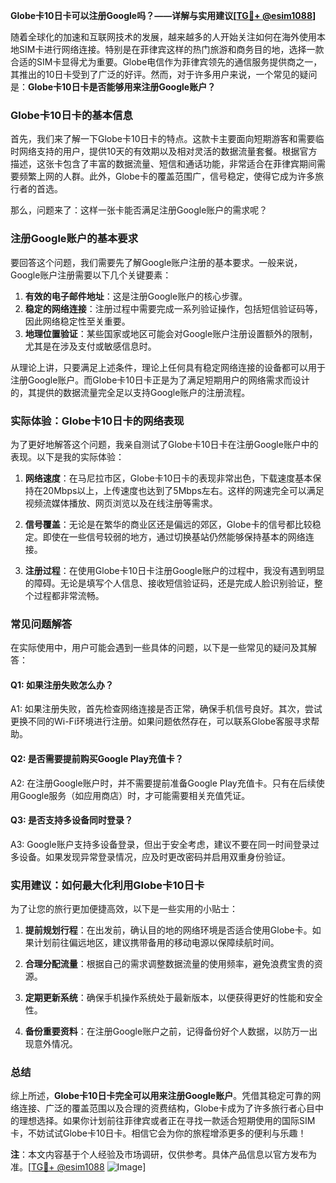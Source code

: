 **Globe卡10日卡可以注册Google吗？——详解与实用建议[[TG💪+ @esim1088](https://t.me/s/esim1088)]**

随着全球化的加速和互联网技术的发展，越来越多的人开始关注如何在海外使用本地SIM卡进行网络连接。特别是在菲律宾这样的热门旅游和商务目的地，选择一款合适的SIM卡显得尤为重要。Globe电信作为菲律宾领先的通信服务提供商之一，其推出的10日卡受到了广泛的好评。然而，对于许多用户来说，一个常见的疑问是：**Globe卡10日卡是否能够用来注册Google账户？**

### Globe卡10日卡的基本信息

首先，我们来了解一下Globe卡10日卡的特点。这款卡主要面向短期游客和需要临时网络支持的用户，提供10天的有效期以及相对灵活的数据流量套餐。根据官方描述，这张卡包含了丰富的数据流量、短信和通话功能，非常适合在菲律宾期间需要频繁上网的人群。此外，Globe卡的覆盖范围广，信号稳定，使得它成为许多旅行者的首选。

那么，问题来了：这样一张卡能否满足注册Google账户的需求呢？

### 注册Google账户的基本要求

要回答这个问题，我们需要先了解Google账户注册的基本要求。一般来说，Google账户注册需要以下几个关键要素：

1. **有效的电子邮件地址**：这是注册Google账户的核心步骤。
2. **稳定的网络连接**：注册过程中需要完成一系列验证操作，包括短信验证码等，因此网络稳定性至关重要。
3. **地理位置验证**：某些国家或地区可能会对Google账户注册设置额外的限制，尤其是在涉及支付或敏感信息时。

从理论上讲，只要满足上述条件，理论上任何具有稳定网络连接的设备都可以用于注册Google账户。而Globe卡10日卡正是为了满足短期用户的网络需求而设计的，其提供的数据流量完全足以支持Google账户的注册流程。

### 实际体验：Globe卡10日卡的网络表现

为了更好地解答这个问题，我亲自测试了Globe卡10日卡在注册Google账户中的表现。以下是我的实际体验：

1. **网络速度**：在马尼拉市区，Globe卡10日卡的表现非常出色，下载速度基本保持在20Mbps以上，上传速度也达到了5Mbps左右。这样的网速完全可以满足视频流媒体播放、网页浏览以及在线注册等需求。
   
2. **信号覆盖**：无论是在繁华的商业区还是偏远的郊区，Globe卡的信号都比较稳定。即使在一些信号较弱的地方，通过切换基站仍然能够保持基本的网络连接。

3. **注册过程**：在使用Globe卡10日卡注册Google账户的过程中，我没有遇到明显的障碍。无论是填写个人信息、接收短信验证码，还是完成人脸识别验证，整个过程都非常流畅。

### 常见问题解答

在实际使用中，用户可能会遇到一些具体的问题，以下是一些常见的疑问及其解答：

#### Q1: 如果注册失败怎么办？
A1: 如果注册失败，首先检查网络连接是否正常，确保手机信号良好。其次，尝试更换不同的Wi-Fi环境进行注册。如果问题依然存在，可以联系Globe客服寻求帮助。

#### Q2: 是否需要提前购买Google Play充值卡？
A2: 在注册Google账户时，并不需要提前准备Google Play充值卡。只有在后续使用Google服务（如应用商店）时，才可能需要相关充值凭证。

#### Q3: 是否支持多设备同时登录？
A3: Google账户支持多设备登录，但出于安全考虑，建议不要在同一时间登录过多设备。如果发现异常登录情况，应及时更改密码并启用双重身份验证。

### 实用建议：如何最大化利用Globe卡10日卡

为了让您的旅行更加便捷高效，以下是一些实用的小贴士：

1. **提前规划行程**：在出发前，确认目的地的网络环境是否适合使用Globe卡。如果计划前往偏远地区，建议携带备用的移动电源以保障续航时间。
   
2. **合理分配流量**：根据自己的需求调整数据流量的使用频率，避免浪费宝贵的资源。

3. **定期更新系统**：确保手机操作系统处于最新版本，以便获得更好的性能和安全性。

4. **备份重要资料**：在注册Google账户之前，记得备份好个人数据，以防万一出现意外情况。

### 总结

综上所述，**Globe卡10日卡完全可以用来注册Google账户**。凭借其稳定可靠的网络连接、广泛的覆盖范围以及合理的资费结构，Globe卡成为了许多旅行者心目中的理想选择。如果你计划前往菲律宾或者正在寻找一款适合短期使用的国际SIM卡，不妨试试Globe卡10日卡。相信它会为你的旅程增添更多的便利与乐趣！

**注**：本文内容基于个人经验及市场调研，仅供参考。具体产品信息以官方发布为准。[[TG💪+ @esim1088](https://t.me/s/esim1088) ![Image](https://i.postimg.cc/4NQfJmqS/Snipaste-2025-05-13-00-14-12.png)]